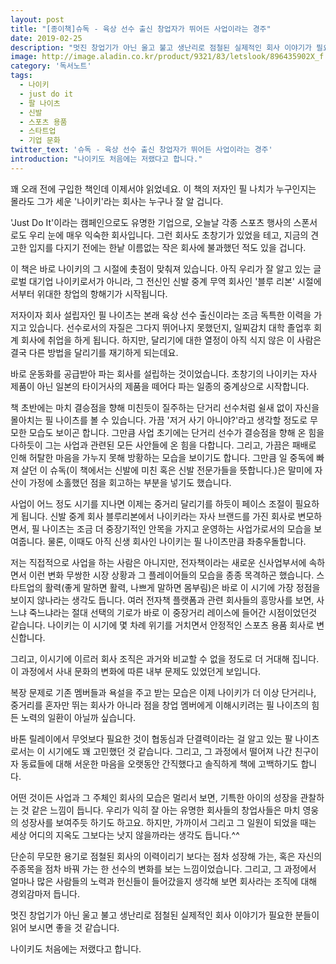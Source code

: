 ```yaml
---
layout: post
title: "[종이책]슈독 - 육상 선수 출신 창업자가 뛰어든 사업이라는 경주"
date: 2019-02-25
description: "멋진 창업기가 아닌 울고 불고 생난리로 점철된 실제적인 회사 이야기가 필요한 분들이 읽어 보시면 좋을 것 같습니다."
image: http://image.aladin.co.kr/product/9321/83/letslook/896435902X_f.jpg
category: '독서노트'
tags: 
  - 나이키
  - just do it
  - 팔 나이츠
  - 신발
  - 스포츠 용품
  - 스타트업
  - 기업 문화  
twitter_text: '슈독 - 육상 선수 출신 창업자가 뛰어든 사업이라는 경주'
introduction: "나이키도 처음에는 저랬다고 합니다."
---
```


꽤 오래 전에 구입한 책인데 이제서야 읽었네요.
이 책의 저자인 필 나치가 누구인지는 몰라도 그가 세운 '나이키'라는 회사는 누구나 잘 알 겁니다.

'Just Do It'이라는 캠페인으로도 유명한 기업으로, 오늘날 각종 스포츠 행사의 스폰서로도 우리 눈에 매우 익숙한 회사입니다.
그런 회사도 초창기가 있었을 테고, 지금의 견고한 입지를 다지기 전에는 한낱 이름없는 작은 회사에 불과했던 적도 있을 겁니다.

이 책은 바로 나이키의 그 시절에 촛점이 맞춰져 있습니다. 아직 우리가 잘 알고 있는 글로벌 대기업 나이키로서가 아니라, 그 전신인 신발 중계 무역 회사인 '블루 리본' 시절에서부터 위대한 창업의 항해기가 시작됩니다.

저자이자 회사 설립자인 필 나이츠는 본래 육상 선수 출신이라는 조금 독특한 이력을 가지고 있습니다. 선수로서의 자질은 그다지 뛰어나지 못했던지, 일찌감치 대학 졸업후 회계 회사에 취업을 하게 됩니다. 하지만, 달리기에 대한 열정이 아직 식지 않은 이 사람은 결국 다른 방법을 달리기를 재기하게 되는데요.

바로 운동화를 공급받아 파는 회사를 설립하는 것이었습니다.
초창기의 나이키는 자사 제품이 아닌 일본의 타이거사의 제품을 떼어다 파는 일종의 중계상으로 시작합니다.

책 초반에는 마치 결승점을 향해 미친듯이 질주하는 단거리 선수처럼 쉴새 없이 자신을 몰아치는 필 나이츠를 볼 수 있습니다. 가끔 '저거 사기 아니야?'라고 생각할 정도로 무모한 모습도 보이곤 합니다. 그만큼 사업 초기에는 단거리 선수가 결승점을 향해 온 힘을 다하듯이 그는 사업과 관련된 모든 사안들에 온 힘을 다합니다. 그리고, 가끔은 패배로 인해 허탈한 마음을 가누지 못해 방황하는 모습을 보이기도 합니다. 그만큼 일 중독에 빠져 살던 이 슈독(이 책에서는 신발에 미친 혹은 신발 전문가들을 뜻합니다.)은 말미에 자산이 가정에 소홀했던 점을 회고하는 부분을 넣기도 했습니다.

사업이 어느 정도 시기를 지나면 이제는 중거리 달리기를 하듯이 페이스 조절이 필요하게 됩니다. 신발 중계 회사 블루리본에서 나이키라는 자사 브랜드를 가진 회사로 변모하면서, 필 나이츠는 조금 더 중장기적인 안목을 가지고 운영하는 사업가로서의 모습을 보여줍니다. 물론, 이때도 아직 신생 회사인 나이키는 필 나이츠만큼 좌충우돌합니다.

저는 직접적으로 사업을 하는 사람은 아니지만, 전자책이라는 새로운 신사업부서에 속하면서 이런 변화 무쌍한 시장 상황과 그 플레이어들의 모습을 종종 목격하곤 했습니다. 스타트업의 활력(좋게 말하면 활력, 나쁘게 말하면 몸부림)은 바로 이 시기에 가장 정점을 보이지 않나라는 생각도 듭니다. 여러 전자책 플랫폼과 관련 회사들의 흥망사를 보면, 사느냐 죽느냐라는 절대 선택의 기로가 바로 이 중장거리 레이스에 들어간 시점이었던것 같습니다. 나이키는 이 시기에 몇 차례 위기를 거치면서 안정적인 스포츠 용품 회사로 변신합니다.

그리고, 이시기에 이르러 회사 조직은 과거와 비교할 수 없을 정도로 더 거대해 집니다. 이 과정에서 사내 문화의 변화에 따른 내부 문제도 있었던게 보입니다.

복장 문제로 기존 멤버들과 욕설을 주고 받는 모습은 이제 나이키가 더 이상 단거리나, 중거리를 혼자만 뛰는 회사가 아니라 점을 창업 멤버에게 이해시키려는 필 나이츠의 힘든 노력의 일환이 아닐까 싶습니다.

바톤 릴레이에서 무엇보다 필요한 것이 협동심과 단결력이라는 걸 알고 있는 팔 나이츠로서는 이 시기에도 꽤 고민했던 것 같습니다. 그리고, 그 과정에서 떨어져 나간 친구이자 동료들에 대해 서운한 마음을 오랫동안 간직했다고 솔직하게 책에 고백하기도 합니다.

어떤 것이든 사업과 그 주체인 회사의 모습은 멀리서 보면, 기특한 아이의 성장을 관찰하는 것 같은 느낌이 듭니다. 우리가 익히 잘 아는 유명한 회사들의 창업사들은 마치 영웅의 성장사를 보여주듯 하기도 하고요. 하지만, 가까이서 그리고 그 일원이 되었을 때는 세상 어디의 지옥도 그보다는 낫지 않을까라는 생각도 듭니다.^^

단순히 무모한 용기로 점철된 회사의 이력이리기 보다는 점차 성장해 가는, 혹은 자신의 주종목을 점차 바꿔 가는 한 선수의 변화를 보는 느낌이었습니다. 그리고, 그 과정에서 얼마나 많은 사람들의 노력과 헌신들이 들어갔을지 생각해 보면 회사라는 조직에 대해 경외감마저 듭니다.

멋진 창업기가 아닌 울고 불고 생난리로 점철된 실제적인 회사 이야기가 필요한 분들이 읽어 보시면 좋을 것 같습니다.

나이키도 처음에는 저랬다고 합니다.